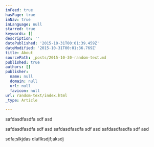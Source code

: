 ```yaml
---
inFeed: true
hasPage: true
inNav: true
inLanguage: null
starred: true
keywords: []
description: ''
datePublished: '2015-10-31T00:01:39.459Z'
dateModified: '2015-10-31T00:01:36.769Z'
title: About
sourcePath: _posts/2015-10-30-random-text.md
published: true
authors: []
publisher:
  name: null
  domain: null
  url: null
  favicon: null
url: random-text/index.html
_type: Article

---
```

safdasdfasdfa sdf asd

safdasdfasdfa sdf asd safdasdfasdfa sdf asd safdasdfasdfa sdf asd

sdfa;slkjdas dlaflksdjf;aksdj